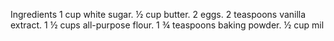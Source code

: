 Ingredients
1 cup white sugar.
½ cup butter.
2 eggs.
2 teaspoons vanilla extract.
1 ½ cups all-purpose flour.
1 ¾ teaspoons baking powder.
½ cup mil